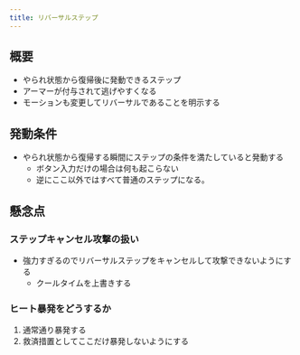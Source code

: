 ```yaml
---
title: リバーサルステップ
---
```


## 概要
* やられ状態から復帰後に発動できるステップ
* アーマーが付与されて逃げやすくなる
* モーションも変更してリバーサルであることを明示する

## 発動条件
* やられ状態から復帰する瞬間にステップの条件を満たしていると発動する
    * ボタン入力だけの場合は何も起こらない
    * 逆にここ以外ではすべて普通のステップになる。

## 懸念点

### ステップキャンセル攻撃の扱い
* 強力すぎるのでリバーサルステップをキャンセルして攻撃できないようにする
    * クールタイムを上書きする

### ヒート暴発をどうするか
1. 通常通り暴発する
1. 救済措置としてここだけ暴発しないようにする